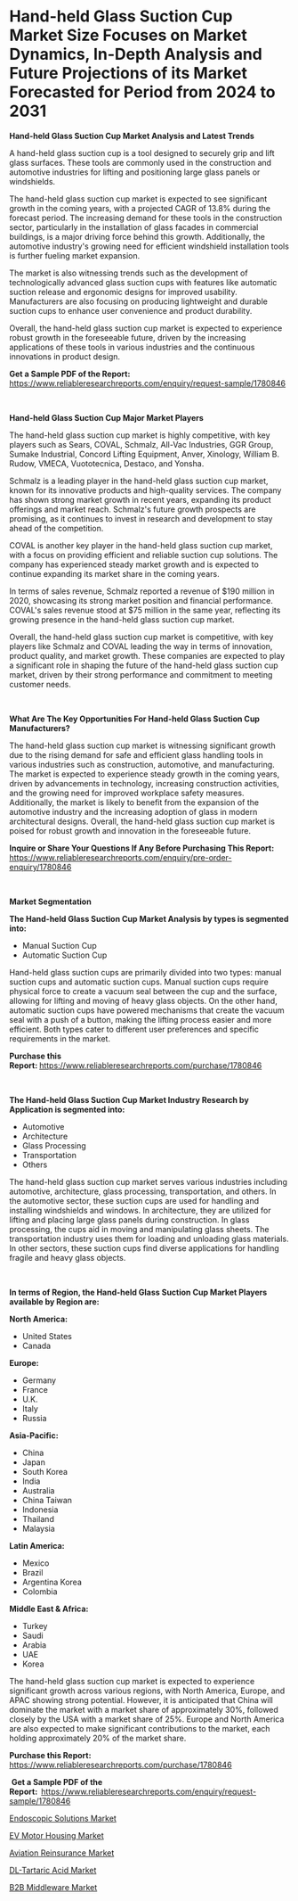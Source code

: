 <p><h1>Hand-held Glass Suction Cup Market Size Focuses on Market Dynamics, In-Depth Analysis and Future Projections of its Market Forecasted for Period from 2024 to 2031</h1></p><p><strong>Hand-held Glass Suction Cup Market Analysis and Latest Trends</strong></p>
<p><p>A hand-held glass suction cup is a tool designed to securely grip and lift glass surfaces. These tools are commonly used in the construction and automotive industries for lifting and positioning large glass panels or windshields.</p><p>The hand-held glass suction cup market is expected to see significant growth in the coming years, with a projected CAGR of 13.8% during the forecast period. The increasing demand for these tools in the construction sector, particularly in the installation of glass facades in commercial buildings, is a major driving force behind this growth. Additionally, the automotive industry's growing need for efficient windshield installation tools is further fueling market expansion.</p><p>The market is also witnessing trends such as the development of technologically advanced glass suction cups with features like automatic suction release and ergonomic designs for improved usability. Manufacturers are also focusing on producing lightweight and durable suction cups to enhance user convenience and product durability.</p><p>Overall, the hand-held glass suction cup market is expected to experience robust growth in the foreseeable future, driven by the increasing applications of these tools in various industries and the continuous innovations in product design.</p></p>
<p><strong>Get a Sample PDF of the Report:&nbsp;</strong> <a href="https://www.reliableresearchreports.com/enquiry/request-sample/1780846">https://www.reliableresearchreports.com/enquiry/request-sample/1780846</a></p>
<p>&nbsp;</p>
<p><strong>Hand-held Glass Suction Cup Major Market Players</strong></p>
<p><p>The hand-held glass suction cup market is highly competitive, with key players such as Sears, COVAL, Schmalz, All-Vac Industries, GGR Group, Sumake Industrial, Concord Lifting Equipment, Anver, Xinology, William B. Rudow, VMECA, Vuototecnica, Destaco, and Yonsha.</p><p>Schmalz is a leading player in the hand-held glass suction cup market, known for its innovative products and high-quality services. The company has shown strong market growth in recent years, expanding its product offerings and market reach. Schmalz's future growth prospects are promising, as it continues to invest in research and development to stay ahead of the competition.</p><p>COVAL is another key player in the hand-held glass suction cup market, with a focus on providing efficient and reliable suction cup solutions. The company has experienced steady market growth and is expected to continue expanding its market share in the coming years.</p><p>In terms of sales revenue, Schmalz reported a revenue of $190 million in 2020, showcasing its strong market position and financial performance. COVAL's sales revenue stood at $75 million in the same year, reflecting its growing presence in the hand-held glass suction cup market.</p><p>Overall, the hand-held glass suction cup market is competitive, with key players like Schmalz and COVAL leading the way in terms of innovation, product quality, and market growth. These companies are expected to play a significant role in shaping the future of the hand-held glass suction cup market, driven by their strong performance and commitment to meeting customer needs.</p></p>
<p>&nbsp;</p>
<p><strong>What Are The Key Opportunities For Hand-held Glass Suction Cup Manufacturers?</strong></p>
<p><p>The hand-held glass suction cup market is witnessing significant growth due to the rising demand for safe and efficient glass handling tools in various industries such as construction, automotive, and manufacturing. The market is expected to experience steady growth in the coming years, driven by advancements in technology, increasing construction activities, and the growing need for improved workplace safety measures. Additionally, the market is likely to benefit from the expansion of the automotive industry and the increasing adoption of glass in modern architectural designs. Overall, the hand-held glass suction cup market is poised for robust growth and innovation in the foreseeable future.</p></p>
<p><strong>Inquire or Share Your Questions If Any Before Purchasing This Report:</strong> <a href="https://www.reliableresearchreports.com/enquiry/pre-order-enquiry/1780846">https://www.reliableresearchreports.com/enquiry/pre-order-enquiry/1780846</a></p>
<p>&nbsp;</p>
<p><strong>Market Segmentation</strong></p>
<p><strong>The Hand-held Glass Suction Cup Market Analysis by types is segmented into:</strong></p>
<p><ul><li>Manual Suction Cup</li><li>Automatic Suction Cup</li></ul></p>
<p><p>Hand-held glass suction cups are primarily divided into two types: manual suction cups and automatic suction cups. Manual suction cups require physical force to create a vacuum seal between the cup and the surface, allowing for lifting and moving of heavy glass objects. On the other hand, automatic suction cups have powered mechanisms that create the vacuum seal with a push of a button, making the lifting process easier and more efficient. Both types cater to different user preferences and specific requirements in the market.</p></p>
<p><strong>Purchase this Report:&nbsp;</strong><a href="https://www.reliableresearchreports.com/purchase/1780846">https://www.reliableresearchreports.com/purchase/1780846</a></p>
<p>&nbsp;</p>
<p><strong>The Hand-held Glass Suction Cup Market Industry Research by Application is segmented into:</strong></p>
<p><ul><li>Automotive</li><li>Architecture</li><li>Glass Processing</li><li>Transportation</li><li>Others</li></ul></p>
<p><p>The hand-held glass suction cup market serves various industries including automotive, architecture, glass processing, transportation, and others. In the automotive sector, these suction cups are used for handling and installing windshields and windows. In architecture, they are utilized for lifting and placing large glass panels during construction. In glass processing, the cups aid in moving and manipulating glass sheets. The transportation industry uses them for loading and unloading glass materials. In other sectors, these suction cups find diverse applications for handling fragile and heavy glass objects.</p></p>
<p>&nbsp;</p>
<p><strong>In terms of Region, the Hand-held Glass Suction Cup Market Players available by Region are:</strong></p>
<p>
    <p> <strong> North America: </strong>
        <ul>
            <li>United States</li>
            <li>Canada</li>
        </ul>
        </p> 
    <p> <strong> Europe: </strong>
        <ul>
            <li>Germany</li>
            <li>France</li>
            <li>U.K.</li>
            <li>Italy</li>
            <li>Russia</li>
        </ul>
        </p> 
    <p> <strong> Asia-Pacific: </strong>
        <ul>
            <li>China</li>
            <li>Japan</li>
            <li>South Korea</li>
            <li>India</li>
            <li>Australia</li>
            <li>China Taiwan</li>
            <li>Indonesia</li>
            <li>Thailand</li>
            <li>Malaysia</li>
        </ul>
        </p> 
    <p> <strong> Latin America: </strong>
        <ul>
            <li>Mexico</li>
            <li>Brazil</li>
            <li>Argentina Korea</li>
            <li>Colombia</li>
        </ul>
        </p> 
    <p> <strong> Middle East & Africa: </strong>
        <ul>
            <li>Turkey</li>
            <li>Saudi</li>
            <li>Arabia</li>
            <li>UAE</li>
            <li>Korea</li>
        </ul>
    </p>
    </p>
<p><p>The hand-held glass suction cup market is expected to experience significant growth across various regions, with North America, Europe, and APAC showing strong potential. However, it is anticipated that China will dominate the market with a market share of approximately 30%, followed closely by the USA with a market share of 25%. Europe and North America are also expected to make significant contributions to the market, each holding approximately 20% of the market share.</p></p>
<p><strong>Purchase this Report: </strong><a href="https://www.reliableresearchreports.com/purchase/1780846">https://www.reliableresearchreports.com/purchase/1780846</a></p>
<p>&nbsp;<strong>Get a Sample PDF of the Report:&nbsp;&nbsp;</strong><a href="https://www.reliableresearchreports.com/enquiry/request-sample/1780846">https://www.reliableresearchreports.com/enquiry/request-sample/1780846</a></p>
<p><strong></strong></p>
<p><p><a href="https://medium.com/@larryschmidt42/endoscopic-solutions-market-trends-and-market-analysis-forecasted-for-period-2024-2031-041eda183541">Endoscopic Solutions Market</a></p><p><a href="https://github.com/arionmp/Market-Research-Report-List-2/blob/main/ev-motor-housing-market.md">EV Motor Housing Market</a></p><p><a href="https://medium.com/@larryschmidt42/aviation-reinsurance-nbsp-market-focuses-on-market-share-size-and-projected-forecast-till-2031-486d0d595909">Aviation Reinsurance Market</a></p><p><a href="https://github.com/pgtimber/Market-Research-Report-List-1/blob/main/dl-tartaric-acid-market.md">DL-Tartaric Acid Market</a></p><p><a href="https://medium.com/@larryschmidt42/b2b-middleware-market-exploring-market-share-market-trends-and-future-growth-4c6b5c38c352">B2B Middleware Market</a></p></p>